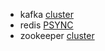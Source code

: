 * kafka [cluster](http://cloudurable.com/blog/kafka-architecture-topics/index.html)
* redis [PSYNC](http://antirez.com/news/47)
* zookeeper [cluster](https://www.corejavaguru.com/bigdata/zookeeper/architecture)
